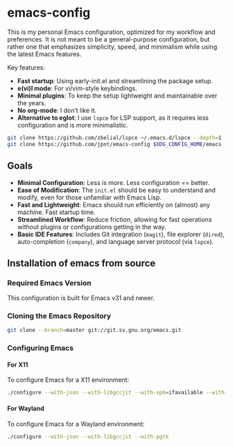 # emacs-config

This is my personal Emacs configuration, optimized for my workflow and preferences.
It is not meant to be a general-purpose configuration, but rather one that emphasizes
simplicity, speed, and minimalism while using the latest Emacs features.

Key features:

- **Fast startup**: Using early-init.el and streamlining the package setup.
- **e(vi)l mode**: For vi/vim-style keybindings.
- **Minimal plugins**: To keep the setup lightweight and maintainable over the years.
- **No org-mode**: I don’t like it.
- **Alternative to eglot**: I use `lspce` for LSP support, as it requires less 
  configuration and is more minimalistic.

```sh
git clone https://github.com/zbelial/lspce ~/.emacs.d/lspce --depth=1
git clone https://github.com/jpnt/emacs-config $XDG_CONFIG_HOME/emacs --depth=1
```

## Goals

- **Minimal Configuration**: Less is more. Less configuration == better.
- **Ease of Modification**: The `init.el` should be easy to understand and modify,
  even for those unfamiliar with Emacs Lisp.
- **Fast and Lightweight**: Emacs should run efficiently on (almost) any machine. Fast startup time.
- **Streamlined Workflow**: Reduce friction, allowing for fast operations without
  plugins or configurations getting in the way.
- **Basic IDE Features**: Includes Git integration (`magit`), file explorer (`dired`),
  auto-completion (`company`), and language server protocol (via `lspce`).

## Installation of emacs from source

### Required Emacs Version

This configuration is built for Emacs v31 and newer.

### Cloning the Emacs Repository

```sh
git clone --branch=master git://git.sv.gnu.org/emacs.git
```

### Configuring Emacs

#### For X11

To configure Emacs for a X11 environment:

```sh
./configure --with-json --with-libgccjit --with-xpm=ifavailable --with-gif=ifavailable
````

#### For Wayland

To configure Emacs for a Wayland environment:

```sh
./configure --with-json --with-libgccjit --with-pgtk
```
